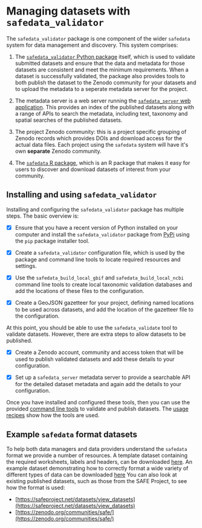 # Managing datasets with `safedata_validator`

The `safedata_validator` package is one component of the wider `safedata` system for
data management and discovery. This system comprises:

1. The [`safedata_validator` Python
   package](https://pypi.org/project/safedata-validator) itself, which is used to
   validate submitted datasets and ensure that the data and metadata for those datasets
   are consistent and meet the minimum requirements. When a dataset is successfully
   validated, the package also provides tools to both publish the dataset to the Zenodo
   community for your datasets and to upload the metadata to a seperate metadata server
   for the project.

2. The metadata server is a web server running the [`safedata_server` web
   application](https://github.com/ImperialCollegeLondon/safedata_server). This provides
   an index of the published datasets along with a range of APIs to search the metadata,
   including text, taxonomy and spatial searches of the published datasets.

3. The project Zenodo community: this is a project specific grouping of Zenodo records
   which provides DOIs and download access for the actual data files. Each project using
   the `safedata` system will have it's own **separate** Zenodo community.

4. The [`safedata` R
   package](https://cran.r-project.org/web/packages/safedata/index.html), which is an R
   package that makes it easy for users to discover and download datasets of interest
   from your community.

## Installing and using `safedata_validator`

Installing and configuring the `safedata_validator` package has multiple steps. The
basic overview is:

- [x] Ensure that you have a recent version of Python installed on your computer and
   install the `safedata_validator` package from
   [PyPi](https://pypi.org/project/safedata-validator/) using the `pip` package
   installer tool.

- [x] Create a `safedata_validator` configuration file, which is used by the package and
   command line tools to locate required resources and settings.

- [x] Use the `safedata_build_local_gbif` and `safedata_build_local_ncbi` command line
   tools to create local taxonomic validation databases and add the locations of these
   files to the configuration.

- [x] Create a GeoJSON gazetteer for your project, defining named locations to be used
   across datasets, and add the location of the gazetteer file to the configuration.

At this point, you should be able to use the `safedata_validate` tool to validate
datasets. However, there are extra steps to allow datasets to be
published.

- [x] Create a Zenodo account, community and access token that will be used to publish
  validated datasets and add these details to your configuration.

- [x] Set up a `safedata_server` metadata server to provide a searchable API for the
  detailed dataset metadata and again add the details to your configuration.

Once you have installed and configured these tools, then you can use the provided
[command line tools](command_line_tools/overview.md) to validate and publish datasets.
The [usage recipes](using_safedata/overview.md) show how the tools are used.

## Example `safedata` format datasets

<!-- The links here are hard coded to main, so if you've changed one of the files but 
can't see the change in the docs that is why-->
To help both data managers and data providers understand the `safedata` format we
provide a number of resources. A template dataset containing the required worksheets,
labels and headers, can be downloaded
[here](https://github.com/ImperialCollegeLondon/safedata_validator/blob/main/docs/data_providers/data_format/Template.xlsx).
An example dataset demonstrating how to correctly format a wide variety of different
types of data can be downloaded
[here](https://github.com/ImperialCollegeLondon/safedata_validator/blob/feature/example_file/docs/data_providers/data_format/Example.xlsx)
You can also look at existing published datasets, such as those from the SAFE Project,
to see how the format is used:

- [https://safeproject.net/datasets/view_datasets](https://safeproject.net/datasets/view_datasets)
- [https://zenodo.org/communities/safe/](https://zenodo.org/communities/safe/)
